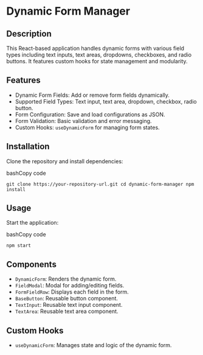 Dynamic Form Manager
====================

Description
-----------

This React-based application handles dynamic forms with various field types including text inputs, text areas, dropdowns, checkboxes, and radio buttons. It features custom hooks for state management and modularity.

Features
--------

-   Dynamic Form Fields: Add or remove form fields dynamically.
-   Supported Field Types: Text input, text area, dropdown, checkbox, radio button.
-   Form Configuration: Save and load configurations as JSON.
-   Form Validation: Basic validation and error messaging.
-   Custom Hooks: `useDynamicForm` for managing form states.

Installation
------------

Clone the repository and install dependencies:

bashCopy code

`git clone https://your-repository-url.git
cd dynamic-form-manager
npm install`

Usage
-----

Start the application:

bashCopy code

`npm start`

Components
----------

-   `DynamicForm`: Renders the dynamic form.
-   `FieldModal`: Modal for adding/editing fields.
-   `FormFieldRow`: Displays each field in the form.
-   `BaseButton`: Reusable button component.
-   `TextInput`: Reusable text input component.
-   `TextArea`: Reusable text area component.

Custom Hooks
------------

-   `useDynamicForm`: Manages state and logic of the dynamic form.